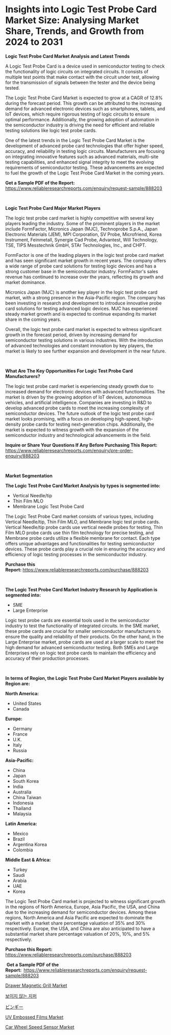 <p><h1>Insights into Logic Test Probe Card Market Size: Analysing Market Share, Trends, and Growth from 2024 to 2031</h1></p><p><strong>Logic Test Probe Card Market Analysis and Latest Trends</strong></p>
<p><p>A Logic Test Probe Card is a device used in semiconductor testing to check the functionality of logic circuits on integrated circuits. It consists of multiple test points that make contact with the circuit under test, allowing for the transmission of signals between the tester and the device being tested.</p><p>The Logic Test Probe Card Market is expected to grow at a CAGR of 12.8% during the forecast period. This growth can be attributed to the increasing demand for advanced electronic devices such as smartphones, tablets, and IoT devices, which require rigorous testing of logic circuits to ensure optimal performance. Additionally, the growing adoption of automation in the semiconductor industry is driving the need for efficient and reliable testing solutions like logic test probe cards.</p><p>One of the latest trends in the Logic Test Probe Card Market is the development of advanced probe card technologies that offer higher speed, accuracy, and reliability in testing logic circuits. Manufacturers are focusing on integrating innovative features such as advanced materials, multi-site testing capabilities, and enhanced signal integrity to meet the evolving requirements of semiconductor testing. These advancements are expected to fuel the growth of the Logic Test Probe Card Market in the coming years.</p></p>
<p><strong>Get a Sample PDF of the Report:&nbsp;</strong> <a href="https://www.reliableresearchreports.com/enquiry/request-sample/888203">https://www.reliableresearchreports.com/enquiry/request-sample/888203</a></p>
<p>&nbsp;</p>
<p><strong>Logic Test Probe Card Major Market Players</strong></p>
<p><p>The logic test probe card market is highly competitive with several key players leading the industry. Some of the prominent players in the market include FormFactor, Micronics Japan (MJC), Technoprobe S.p.A., Japan Electronic Materials (JEM), MPI Corporation, SV Probe, Microfriend, Korea Instrument, Feinmetall, Synergie Cad Probe, Advantest, Will Technology, TSE, TIPS Messtechnik GmbH, STAr Technologies, Inc., and CHPT.</p><p>FormFactor is one of the leading players in the logic test probe card market and has seen significant market growth in recent years. The company offers a wide range of probe card solutions for testing logic devices and has a strong customer base in the semiconductor industry. FormFactor's sales revenue has continued to increase over the years, reflecting its growth and market dominance.</p><p>Micronics Japan (MJC) is another key player in the logic test probe card market, with a strong presence in the Asia-Pacific region. The company has been investing in research and development to introduce innovative probe card solutions for testing advanced logic devices. MJC has experienced steady market growth and is expected to continue expanding its market share in the coming years.</p><p>Overall, the logic test probe card market is expected to witness significant growth in the forecast period, driven by increasing demand for semiconductor testing solutions in various industries. With the introduction of advanced technologies and constant innovation by key players, the market is likely to see further expansion and development in the near future.</p></p>
<p>&nbsp;</p>
<p><strong>What Are The Key Opportunities For Logic Test Probe Card Manufacturers?</strong></p>
<p><p>The logic test probe card market is experiencing steady growth due to increased demand for electronic devices with advanced functionalities. The market is driven by the growing adoption of IoT devices, autonomous vehicles, and artificial intelligence. Companies are investing in R&D to develop advanced probe cards to meet the increasing complexity of semiconductor devices. The future outlook of the logic test probe card market looks promising, with a focus on developing high-speed, high-density probe cards for testing next-generation chips. Additionally, the market is expected to witness growth with the expansion of the semiconductor industry and technological advancements in the field.</p></p>
<p><strong>Inquire or Share Your Questions If Any Before Purchasing This Report:</strong> <a href="https://www.reliableresearchreports.com/enquiry/pre-order-enquiry/888203">https://www.reliableresearchreports.com/enquiry/pre-order-enquiry/888203</a></p>
<p>&nbsp;</p>
<p><strong>Market Segmentation</strong></p>
<p><strong>The Logic Test Probe Card Market Analysis by types is segmented into:</strong></p>
<p><ul><li>Vertical Needle/tip</li><li>Thin Film MLO</li><li>Membrane Logic Test Probe Card</li></ul></p>
<p><p>The Logic Test Probe Card market consists of various types, including Vertical Needle/tip, Thin Film MLO, and Membrane logic test probe cards. Vertical Needle/tip probe cards use vertical needle probes for testing, Thin Film MLO probe cards use thin film technology for precise testing, and Membrane probe cards utilize a flexible membrane for contact. Each type offers unique advantages and functionalities for testing semiconductor devices. These probe cards play a crucial role in ensuring the accuracy and efficiency of logic testing processes in the semiconductor industry.</p></p>
<p><strong>Purchase this Report:&nbsp;</strong><a href="https://www.reliableresearchreports.com/purchase/888203">https://www.reliableresearchreports.com/purchase/888203</a></p>
<p>&nbsp;</p>
<p><strong>The Logic Test Probe Card Market Industry Research by Application is segmented into:</strong></p>
<p><ul><li>SME</li><li>Large Enterprise</li></ul></p>
<p><p>Logic test probe cards are essential tools used in the semiconductor industry to test the functionality of integrated circuits. In the SME market, these probe cards are crucial for smaller semiconductor manufacturers to ensure the quality and reliability of their products. On the other hand, in the Large Enterprise market, probe cards are used at a larger scale to meet the high demand for advanced semiconductor testing. Both SMEs and Large Enterprises rely on logic test probe cards to maintain the efficiency and accuracy of their production processes.</p></p>
<p>&nbsp;</p>
<p><strong>In terms of Region, the Logic Test Probe Card Market Players available by Region are:</strong></p>
<p>
    <p> <strong> North America: </strong>
        <ul>
            <li>United States</li>
            <li>Canada</li>
        </ul>
        </p> 
    <p> <strong> Europe: </strong>
        <ul>
            <li>Germany</li>
            <li>France</li>
            <li>U.K.</li>
            <li>Italy</li>
            <li>Russia</li>
        </ul>
        </p> 
    <p> <strong> Asia-Pacific: </strong>
        <ul>
            <li>China</li>
            <li>Japan</li>
            <li>South Korea</li>
            <li>India</li>
            <li>Australia</li>
            <li>China Taiwan</li>
            <li>Indonesia</li>
            <li>Thailand</li>
            <li>Malaysia</li>
        </ul>
        </p> 
    <p> <strong> Latin America: </strong>
        <ul>
            <li>Mexico</li>
            <li>Brazil</li>
            <li>Argentina Korea</li>
            <li>Colombia</li>
        </ul>
        </p> 
    <p> <strong> Middle East & Africa: </strong>
        <ul>
            <li>Turkey</li>
            <li>Saudi</li>
            <li>Arabia</li>
            <li>UAE</li>
            <li>Korea</li>
        </ul>
    </p>
    </p>
<p><p>The Logic Test Probe Card market is projected to witness significant growth in the regions of North America, Europe, Asia Pacific, the USA, and China due to the increasing demand for semiconductor devices. Among these regions, North America and Asia Pacific are expected to dominate the market with a market share percentage valuation of 35% and 30% respectively. Europe, the USA, and China are also anticipated to have a substantial market share percentage valuation of 20%, 10%, and 5% respectively.</p></p>
<p><strong>Purchase this Report: </strong><a href="https://www.reliableresearchreports.com/purchase/888203">https://www.reliableresearchreports.com/purchase/888203</a></p>
<p>&nbsp;<strong>Get a Sample PDF of the Report:&nbsp;&nbsp;</strong><a href="https://www.reliableresearchreports.com/enquiry/request-sample/888203">https://www.reliableresearchreports.com/enquiry/request-sample/888203</a></p>
<p><strong></strong></p>
<p><p><a href="https://github.com/suaretopek9/Market-Research-Report-List-2/blob/main/drawer-magnetic-grill-market.md">Drawer Magnetic Grill Market</a></p><p><a href="https://github.com/vseigx30c9a1j/Market-Research-Report-List-1/blob/main/44204969000.md">보이지 않는 지퍼</a></p><p><a href="https://github.com/EthanMorar2011/Market-Research-Report-List-1/blob/main/93754839691.md">ビンギー</a></p><p><a href="https://github.com/mharielmesa/Market-Research-Report-List-2/blob/main/uv-embossed-films-market.md">UV Embossed Films Market</a></p><p><a href="https://issuu.com/reportprime-2/docs/car-wheel-speed-sensor-market-size-2030.pptx">Car Wheel Speed Sensor Market</a></p></p>